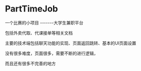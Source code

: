 # PartTimeJob

一个比赛的小项目 -------大学生兼职平台

包括外卖代取、代课接单等相关文档

主要的技术端包括聊天功能的实现、页面返回跳转、基本的UI页面设置

没有很多难度，页面很多，需要不断的进行逻辑，

而且还有很多不完善的地方
